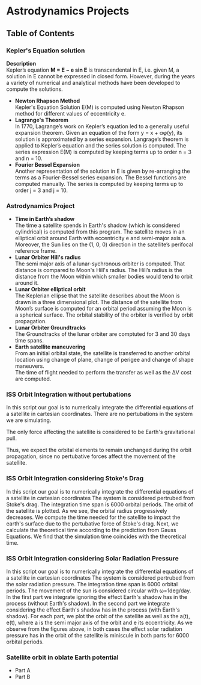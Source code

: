 # Astrodynamics Projects

## Table of Contents
### Kepler's Equation solution
**Description**  
Kepler’s equation
**M = E − e sin E**
is transcendental in E, i.e. given M, a solution in E cannot be expressed in closed form. However, during the years
a variety of numerical and analytical methods have been developed to compute the solutions.  
* **Newton Rhapson Method**  
  Kepler's Equation Solution E(M) is computed using Newton Rhapson method for different values of eccentricity e. 
* **Lagrange's Theorem**  
  In 1770, Lagrange’s work on Kepler’s equation led to a generally useful expansion theorem. Given an equation
of the form y = x + αφ(y), its solution is approximated by a series expansion. Langrage’s theorem is applied to Kepler’s equation and the series solution is computed. 
The series expression E(M) is computed by keeping terms up to order n = 3 and n = 10.  
* **Fourier Bessel Expansion**  
Another representation of the solution in E is given by re-arranging the terms as a Fourier-Bessel series expansion. The Bessel functions are computed
manually. The series is computed by keeping terms up to order j = 3 and j = 10.


### Astrodynamics Project
* **Time in Earth’s shadow**  
The time a satellite spends in Earth's shadow (which is considered cylindrical) is computed from this program. The satellite moves in an 
elliptical orbit around Earth with eccentricity e and semi-major axis a. Moreover, the Sun lies on the (1, 0, 0) direction in the satellite’s perifocal reference frame.  
* **Lunar Orbiter Hill's radius**  
The semi major axis of a lunar-sychronous orbiter is computed. That distance is compared to Moon's Hill's radius. 
The Hill’s radius is the distance from the Moon within which smaller bodies would tend to orbit around it. 
* **Lunar Orbiter elliptical orbit**  
The Keplerian ellipse that the satellite describes about the Moon is drawn in a three dimensional plot. The distance of the satellite from
Moon’s surface is computed for an orbital period assuming the Moon is a spherical surface.  The orbital stability of the orbiter is verified by orbit propagation.  
* **Lunar Orbiter Groundtracks**  
The Groundtracks of the lunar orbiter are comptuted for 3 and 30 days time spans. 
* **Earth satellite maneuvering**  
From an initial orbital state, the satellite is transferred to another orbital location using
change of plane, change of perigee and change of shape maneuvers.  
The time of flight needed to perform the transfer as well as the ΔV cost are computed. 
### ISS Orbit Integration without pertubations  
In this script our goal is to numerically integrate the differential equations of a satellite in cartesian coordinates.
There are no pertubations in the system we are simulating.

The only force affecting the satellite is considered to be Earth's gravitational pull.

Thus, we expect the orbital elements to remain unchanged during the orbit propagation, since no pertubative forces affect the movement of the satellite.
### ISS Orbit Integration considering Stoke's Drag  
In this script our goal is to numerically integrate the differential equations of a satellite in cartesian coordinates
The system is considered pertrubed from Stoke's drag.
The integration time span is 6000 orbital periods.
The orbit of the satellite is plotted. As we see, the orbital radius progressively decreases.
We compute the time needed for the satellite to impact the earth's surface due to the pertubative force of Stoke's drag.
Next, we calculate the theoretical time according to the prediction from Gauss Equations.
We find that the simulation time coincides with the theoretical time.
### ISS Orbit Integration considering Solar Radiation Pressure  
In this script our goal is to numerically integrate the differential equations of a satellite in cartesian coordinates
The system is considered pertrubed from the solar radiation pressure.
The integration time span is 6000 orbital periods.
The movement of the sun is considered circular with ω=1deg/day.
In the first part we integrate ignoring the effect Earth's shadow has in the process (without Earth's shadow).
In the second part we integrate considering the effect Earth's shadow has in the process (with Earth's shadow).
For each part, we plot the orbit of the satellite as well as the a(t), e(t), where a is the semi major axis of the orbit and e its eccentricity.
As we observe from the figures above, in both cases the effect solar radiation pressure has in the orbit of the satellite is miniscule in both parts for 6000 orbital periods.
### Satellite orbit in oblate Earth potential
* Part A  
* Part B
